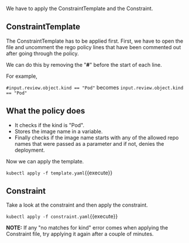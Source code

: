 We have to apply the ConstraintTemplate and the Constraint.

## ConstraintTemplate
The ConstraintTemplate has to be applied first.
First, we have to open the file and uncomment the rego policy lines that have been commented out after going through the policy. 

We can do this by removing the "**#**" before the start of each line.

For example, 

`#input.review.object.kind == "Pod"` becomes `input.review.object.kind == "Pod"`

## What the policy does
- It checks if the kind is "Pod".
- Stores the image name in a variable.
- Finally checks if the image name starts with any of the allowed repo names that were passed as a parameter  and if not, denies the deployment.

Now we can apply the template.

`kubectl apply -f template.yaml`{{execute}}

## Constraint
Take a look at the constraint and then apply the constraint.

`kubectl apply -f constraint.yaml`{{execute}}

**NOTE:** If any "no matches for kind" error comes when applying the Constraint file, try applying it again after a couple of minutes.
